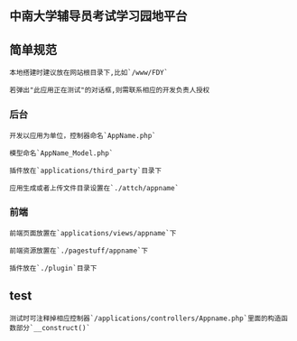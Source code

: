 ## 中南大学辅导员考试学习园地平台


## 简单规范
```
本地搭建时建议放在网站根目录下,比如`/www/FDY`

若弹出"此应用正在测试"的对话框,则需联系相应的开发负责人授权
```
### 后台
```
开发以应用为单位，控制器命名`AppName.php`

模型命名`AppName_Model.php`

插件放在`applications/third_party`目录下

应用生成或者上传文件目录设置在`./attch/appname`
```
### 前端
```
前端页面放置在`applications/views/appname`下

前端资源放置在`./pagestuff/appname`下

插件放在`./plugin`目录下
```
## test
```
测试时可注释掉相应控制器`/applications/controllers/Appname.php`里面的构造函数部分`__construct()`
```
